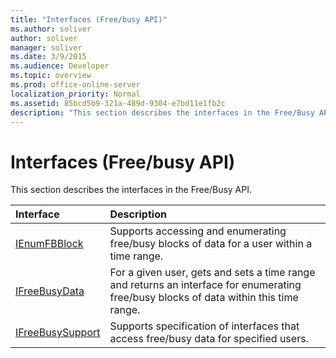 ```yaml
---
title: "Interfaces (Free/busy API)"
ms.author: soliver
author: soliver
manager: soliver
ms.date: 3/9/2015
ms.audience: Developer
ms.topic: overview
ms.prod: office-online-server
localization_priority: Normal
ms.assetid: 85bcd5b9-321a-489d-9304-e7bd11e1fb2c
description: "This section describes the interfaces in the Free/Busy API."
---
```


# Interfaces (Free/busy API)

This section describes the interfaces in the Free/Busy API.
  
|**Interface**|**Description**|
|:-----|:-----|
|[IEnumFBBlock](ienumfbblock.md) <br/> |Supports accessing and enumerating free/busy blocks of data for a user within a time range.  <br/> |
|[IFreeBusyData](ifreebusydata.md) <br/> |For a given user, gets and sets a time range and returns an interface for enumerating free/busy blocks of data within this time range.  <br/> |
|[IFreeBusySupport](ifreebusysupport.md) <br/> |Supports specification of interfaces that access free/busy data for specified users.  <br/> |
   

